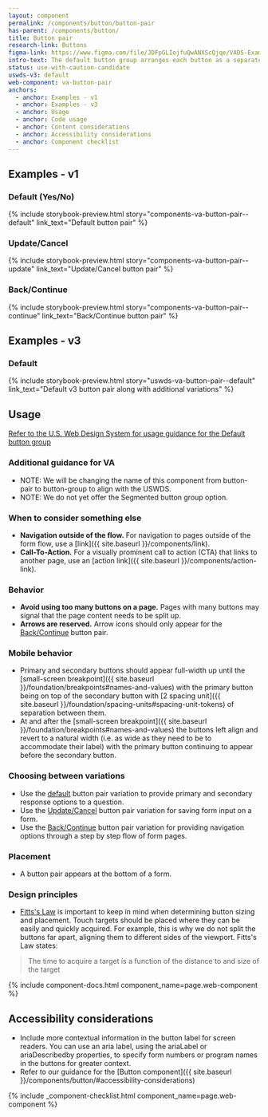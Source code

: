 ```yaml
---
layout: component
permalink: /components/button/button-pair
has-parent: /components/button/
title: Button pair
research-link: Buttons
figma-link: https://www.figma.com/file/JDFpGLIojfuQwANXScQjqe/VADS-Example-Library?type=design&node-id=35%3A153&mode=design&t=jMcVWkPlFhZu3RTh-1
intro-text: The default button group arranges each button as a separate element with a gap between them. On mobile devices, the buttons are arranged vertically. 
status: use-with-caution-candidate
uswds-v3: default
web-component: va-button-pair
anchors:
  - anchor: Examples - v1
  - anchor: Examples - v3
  - anchor: Usage
  - anchor: Code usage
  - anchor: Content considerations
  - anchor: Accessibility considerations
  - anchor: Component checklist
---
```


## Examples - v1

### Default (Yes/No)

{% include storybook-preview.html story="components-va-button-pair--default" link_text="Default button pair" %}

### Update/Cancel

{% include storybook-preview.html story="components-va-button-pair--update" link_text="Update/Cancel button pair" %}

### Back/Continue

{% include storybook-preview.html story="components-va-button-pair--continue" link_text="Back/Continue button pair" %}

## Examples - v3

### Default 

{% include storybook-preview.html story="uswds-va-button-pair--default" link_text="Default v3 button pair along with additional variations" %}

## Usage

<a class="vads-c-action-link--blue" href="https://designsystem.digital.gov/components/button-group/">Refer to the U.S. Web Design System for usage guidance for the Default button group</a>

### Additional guidance for VA

* NOTE: We will be changing the name of this component from button-pair to button-group to align with the USWDS.
* NOTE: We do not yet offer the Segmented button group option.

### When to consider something else

* **Navigation outside of the flow.** For navigation to pages outside of the form flow, use a [link]({{ site.baseurl }}/components/link).
* **Call-To-Action.** For a visually prominent call to action (CTA) that links to another page, use an [action link]({{ site.baseurl }}/components/action-link).

### Behavior

* **Avoid using too many buttons on a page.** Pages with many buttons may signal that the page content needs to be split up.
* **Arrows are reserved.** Arrow icons should only appear for the [Back/Continue](#backcontinue) button pair.

### Mobile behavior

* Primary and secondary buttons should appear full-width up until the [small-screen breakpoint]({{ site.baseurl }}/foundation/breakpoints#names-and-values) with the primary button being on top of the secondary button with [2 spacing unit]({{ site.baseurl }}/foundation/spacing-units#spacing-unit-tokens) of separation between them.
* At and after the [small-screen breakpoint]({{ site.baseurl }}/foundation/breakpoints#names-and-values) the buttons left align and revert to a natural width (i.e. as wide as they need to be to accommodate their label) with the primary button continuing to appear before the secondary button.

### Choosing between variations

* Use the [default](#default-yesno) button pair variation to provide primary and secondary response options to a question.
* Use the [Update/Cancel](#updatecancel) button pair variation for saving form input on a form.
* Use the [Back/Continue](#backcontinue) button pair variation for providing navigation options through a step by step flow of form pages.

### Placement

* A button pair appears at the bottom of a form.

### Design principles

* [Fitts's Law](https://lawsofux.com/fittss-law/) is important to keep in mind when determining button sizing and placement. Touch targets should be placed where they can be easily and quickly acquired. For example, this is why we do not split the buttons far apart, aligning them to different sides of the viewport. Fitts's Law states:

> The time to acquire a target is a function of the distance to and size of the target 

{% include component-docs.html component_name=page.web-component %}

## Accessibility considerations

* Include more contextual information in the button label for screen readers. You can use an aria label, using the ariaLabel or ariaDescribedby properties, to specify form numbers or program names in the buttons for greater context. 
* Refer to our guidance for the [Button component]({{ site.baseurl }}/components/button/#accessibility-considerations)

{% include _component-checklist.html component_name=page.web-component %}